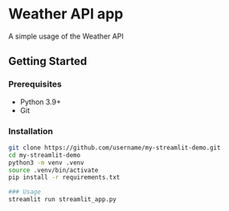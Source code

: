 # Weather API app

A simple usage of the Weather API

## Getting Started


### Prerequisites
- Python 3.9+
- Git

### Installation
```bash
git clone https://github.com/username/my-streamlit-demo.git
cd my-streamlit-demo
python3 -m venv .venv
source .venv/bin/activate
pip install -r requirements.txt

### Usage
streamlit run streamlit_app.py

